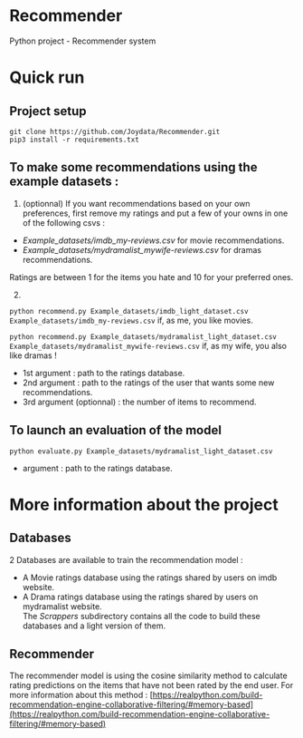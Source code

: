 # Recommender
Python project - Recommender system

# Quick run
## Project setup
```
git clone https://github.com/Joydata/Recommender.git
pip3 install -r requirements.txt
```
## To make some recommendations using the example datasets :

1. (optionnal) If you want recommendations based on your own preferences, first remove my ratings and put a few of your owns in one of the following csvs :
- *Example_datasets/imdb_my-reviews.csv* for movie recommendations.
- *Example_datasets/mydramalist_mywife-reviews.csv* for dramas recommendations.  
  
Ratings are between 1 for the items you hate and 10 for your preferred ones.

2.  
```python recommend.py Example_datasets/imdb_light_dataset.csv Example_datasets/imdb_my-reviews.csv``` if, as me, you like movies.

```python recommend.py Example_datasets/mydramalist_light_dataset.csv Example_datasets/mydramalist_mywife-reviews.csv``` if, as my wife, you also like dramas !

- 1st argument : path to the ratings database.
- 2nd argument : path to the ratings of the user that wants some new recommendations.
- 3rd argument (optionnal) : the number of items to recommend.

## To launch an evaluation of the model
```python evaluate.py Example_datasets/mydramalist_light_dataset.csv```

- argument : path to the ratings database.

# More information about the project

## Databases
2 Databases are available to train the recommendation model :
- A Movie ratings database using the ratings shared by users on imdb website.
- A Drama ratings database using the ratings shared by users on mydramalist website.  
The *Scrappers* subdirectory contains all the code to build these databases and a light version of them.

## Recommender
The recommender model is using the cosine similarity method to calculate rating predictions on the items that have not been rated by the end user.
For more information about this method :
[https://realpython.com/build-recommendation-engine-collaborative-filtering/#memory-based](https://realpython.com/build-recommendation-engine-collaborative-filtering/#memory-based)
